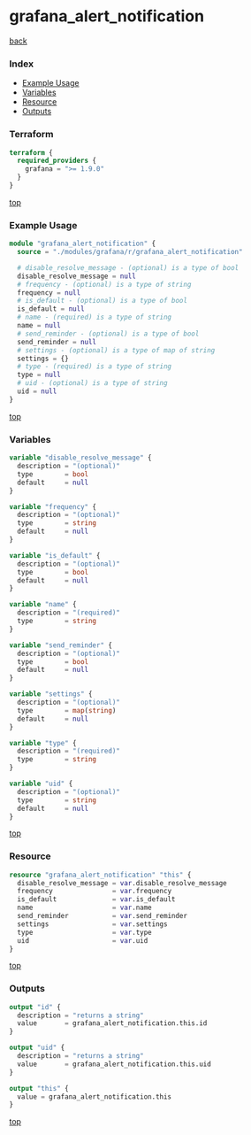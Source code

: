 # grafana_alert_notification

[back](../grafana.md)

### Index

- [Example Usage](#example-usage)
- [Variables](#variables)
- [Resource](#resource)
- [Outputs](#outputs)

### Terraform

```terraform
terraform {
  required_providers {
    grafana = ">= 1.9.0"
  }
}
```

[top](#index)

### Example Usage

```terraform
module "grafana_alert_notification" {
  source = "./modules/grafana/r/grafana_alert_notification"

  # disable_resolve_message - (optional) is a type of bool
  disable_resolve_message = null
  # frequency - (optional) is a type of string
  frequency = null
  # is_default - (optional) is a type of bool
  is_default = null
  # name - (required) is a type of string
  name = null
  # send_reminder - (optional) is a type of bool
  send_reminder = null
  # settings - (optional) is a type of map of string
  settings = {}
  # type - (required) is a type of string
  type = null
  # uid - (optional) is a type of string
  uid = null
}
```

[top](#index)

### Variables

```terraform
variable "disable_resolve_message" {
  description = "(optional)"
  type        = bool
  default     = null
}

variable "frequency" {
  description = "(optional)"
  type        = string
  default     = null
}

variable "is_default" {
  description = "(optional)"
  type        = bool
  default     = null
}

variable "name" {
  description = "(required)"
  type        = string
}

variable "send_reminder" {
  description = "(optional)"
  type        = bool
  default     = null
}

variable "settings" {
  description = "(optional)"
  type        = map(string)
  default     = null
}

variable "type" {
  description = "(required)"
  type        = string
}

variable "uid" {
  description = "(optional)"
  type        = string
  default     = null
}
```

[top](#index)

### Resource

```terraform
resource "grafana_alert_notification" "this" {
  disable_resolve_message = var.disable_resolve_message
  frequency               = var.frequency
  is_default              = var.is_default
  name                    = var.name
  send_reminder           = var.send_reminder
  settings                = var.settings
  type                    = var.type
  uid                     = var.uid
}
```

[top](#index)

### Outputs

```terraform
output "id" {
  description = "returns a string"
  value       = grafana_alert_notification.this.id
}

output "uid" {
  description = "returns a string"
  value       = grafana_alert_notification.this.uid
}

output "this" {
  value = grafana_alert_notification.this
}
```

[top](#index)